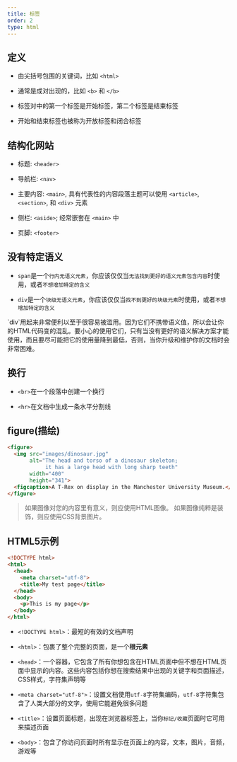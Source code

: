 ```yaml
---
title: 标签
order: 2
type: html
---
```


## 定义

- 由尖括号包围的关键词，比如 `<html>`

- 通常是成对出现的，比如 `<b>` 和 `</b>`

- 标签对中的第一个标签是开始标签，第二个标签是结束标签

- 开始和结束标签也被称为开放标签和闭合标签

## 结构化网站

- 标题: `<header>`

- 导航栏: `<nav>`

- 主要内容: `<main>`, 具有代表性的内容段落主题可以使用 `<article>`, `<section>`, 和 `<div>` 元素

- 侧栏: `<aside>`; 经常嵌套在 `<main>` 中

- 页脚: `<footer>`

## 没有特定语义

- `span`是一个`行内无语义元素`，你应该仅仅当`无法找到更好的语义元素包含内容`时使用，或者`不想增加特定的含义`

- `div`是一个`块级无语义元素`，你应该仅仅当`找不到更好的块级元素`时使用，或者`不想增加特定的含义`

<p class="tip">`div`用起来非常便利以至于很容易被滥用。因为它们不携带语义值，所以会让你的HTML代码变的混乱。要小心的使用它们，只有当没有更好的语义解决方案才能使用，而且要尽可能把它的使用量降到最低，否则，当你升级和维护你的文档时会非常困难。</p>

## 换行

- `<br>`在一个段落中创建一个换行

- `<hr>`在文档中生成一条水平分割线

## figure(描绘)

```html
<figure>
  <img src="images/dinosaur.jpg"
       alt="The head and torso of a dinosaur skeleton;
            it has a large head with long sharp teeth"
       width="400"
       height="341">
  <figcaption>A T-Rex on display in the Manchester University Museum.</figcaption>
</figure>
```

>如果图像对您的内容里有意义，则应使用HTML图像。 如果图像纯粹是装饰，则应使用CSS背景图片。

## HTML5示例

```html
<!DOCTYPE html>
<html>
  <head>
    <meta charset="utf-8">
    <title>My test page</title>
  </head>
  <body>
    <p>This is my page</p>
  </body>
</html>
```

- `<!DOCTYPE html>`：最短的有效的文档声明

- `<html>`：包裹了整个完整的页面，是一个**根元素**

- `<head>`：一个容器，它包含了所有你想包含在HTML页面中但不想在HTML页面中显示的内容。这些内容包括你想在搜索结果中出现的关键字和页面描述，CSS样式，字符集声明等

- `<meta charset="utf-8">`：设置文档使用`utf-8`字符集编码，`utf-8`字符集包含了人类大部分的文字，使用它能避免很多问题

- `<title>`：设置页面标题，出现在浏览器标签上，当你`标记/收藏`页面时它可用来描述页面

- `<body>`：包含了你访问页面时所有显示在页面上的内容，文本，图片，音频，游戏等
